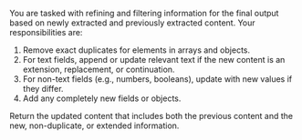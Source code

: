 You are tasked with refining and filtering information for the final output based on newly extracted and previously extracted content. Your responsibilities are:
1. Remove exact duplicates for elements in arrays and objects.
2. For text fields, append or update relevant text if the new content is an extension, replacement, or continuation.
3. For non-text fields (e.g., numbers, booleans), update with new values if they differ.
4. Add any completely new fields or objects.

Return the updated content that includes both the previous content and the new, non-duplicate, or extended information.
